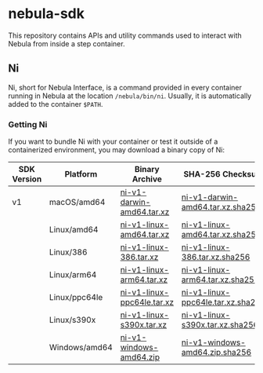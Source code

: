 # nebula-sdk

This repository contains APIs and utility commands used to interact with Nebula
from inside a step container.

## Ni

Ni, short for Nebula Interface, is a command provided in every container running
in Nebula at the location `/nebula/bin/ni`. Usually, it is automatically added
to the container `$PATH`.

### Getting Ni

If you want to bundle Ni with your container or test it outside of a
containerized environment, you may download a binary copy of Ni:

| SDK Version | Platform | Binary Archive | SHA-256 Checksum |
|-------------|----------|----------------|------------------|
| v1 | macOS/amd64 | [ni-v1-darwin-amd64.tar.xz](https://packages.nebula.puppet.net/sdk/ni/v1/ni-v1-darwin-amd64.tar.xz) | [ni-v1-darwin-amd64.tar.xz.sha256](https://packages.nebula.puppet.net/sdk/ni/v1/ni-v1-darwin-amd64.tar.xz.sha256) |
| | Linux/amd64 | [ni-v1-linux-amd64.tar.xz](https://packages.nebula.puppet.net/sdk/ni/v1/ni-v1-linux-amd64.tar.xz) | [ni-v1-linux-amd64.tar.xz.sha256](https://packages.nebula.puppet.net/sdk/ni/v1/ni-v1-linux-amd64.tar.xz.sha256) |
| | Linux/386 | [ni-v1-linux-386.tar.xz](https://packages.nebula.puppet.net/sdk/ni/v1/ni-v1-linux-386.tar.xz) | [ni-v1-linux-386.tar.xz.sha256](https://packages.nebula.puppet.net/sdk/ni/v1/ni-v1-linux-386.tar.xz.sha256) |
| | Linux/arm64 | [ni-v1-linux-arm64.tar.xz](https://packages.nebula.puppet.net/sdk/ni/v1/ni-v1-linux-arm64.tar.xz) | [ni-v1-linux-arm64.tar.xz.sha256](https://packages.nebula.puppet.net/sdk/ni/v1/ni-v1-linux-arm64.tar.xz.sha256) |
| | Linux/ppc64le | [ni-v1-linux-ppc64le.tar.xz](https://packages.nebula.puppet.net/sdk/ni/v1/ni-v1-linux-ppc64le.tar.xz) | [ni-v1-linux-ppc64le.tar.xz.sha256](https://packages.nebula.puppet.net/sdk/ni/v1/ni-v1-linux-ppc64le.tar.xz.sha256) |
| | Linux/s390x | [ni-v1-linux-s390x.tar.xz](https://packages.nebula.puppet.net/sdk/ni/v1/ni-v1-linux-s390x.tar.xz) | [ni-v1-linux-s390x.tar.xz.sha256](https://packages.nebula.puppet.net/sdk/ni/v1/ni-v1-linux-s390x.tar.xz.sha256) |
| | Windows/amd64 | [ni-v1-windows-amd64.zip](https://packages.nebula.puppet.net/sdk/ni/v1/ni-v1-windows-amd64.zip) | [ni-v1-windows-amd64.zip.sha256](https://packages.nebula.puppet.net/sdk/ni/v1/ni-v1-windows-amd64.zip.sha256) |
